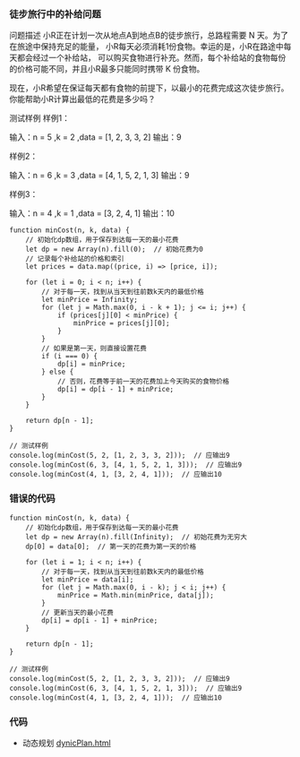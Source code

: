 ### 徒步旅行中的补给问题
问题描述
小R正在计划一次从地点A到地点B的徒步旅行，总路程需要 N 天。为了在旅途中保持充足的能量，
小R每天必须消耗1份食物。幸运的是，小R在路途中每天都会经过一个补给站，
可以购买食物进行补充。然而，每个补给站的食物每份的价格可能不同，并且小R最多只能同时携带 K 份食物。

现在，小R希望在保证每天都有食物的前提下，以最小的花费完成这次徒步旅行。你能帮助小R计算出最低的花费是多少吗？

测试样例
样例1：

输入：n = 5 ,k = 2 ,data = [1, 2, 3, 3, 2]
输出：9

样例2：

输入：n = 6 ,k = 3 ,data = [4, 1, 5, 2, 1, 3]
输出：9

样例3：

输入：n = 4 ,k = 1 ,data = [3, 2, 4, 1]
输出：10

```
function minCost(n, k, data) {
    // 初始化dp数组，用于保存到达每一天的最小花费
    let dp = new Array(n).fill(0);  // 初始花费为0
    // 记录每个补给站的价格和索引
    let prices = data.map((price, i) => [price, i]);

    for (let i = 0; i < n; i++) {
        // 对于每一天，找到从当天到往前数k天内的最低价格
        let minPrice = Infinity;
        for (let j = Math.max(0, i - k + 1); j <= i; j++) {
            if (prices[j][0] < minPrice) {
                minPrice = prices[j][0];
            }
        }
        // 如果是第一天，则直接设置花费
        if (i === 0) {
            dp[i] = minPrice;
        } else {
            // 否则，花费等于前一天的花费加上今天购买的食物价格
            dp[i] = dp[i - 1] + minPrice;
        }
    }

    return dp[n - 1];
}

// 测试样例
console.log(minCost(5, 2, [1, 2, 3, 3, 2]));  // 应输出9
console.log(minCost(6, 3, [4, 1, 5, 2, 1, 3]));  // 应输出9
console.log(minCost(4, 1, [3, 2, 4, 1]));  // 应输出10
```
### 错误的代码
```
function minCost(n, k, data) {
    // 初始化dp数组，用于保存到达每一天的最小花费
    let dp = new Array(n).fill(Infinity);  // 初始花费为无穷大
    dp[0] = data[0];  // 第一天的花费为第一天的价格

    for (let i = 1; i < n; i++) {
        // 对于每一天，找到从当天到往前数k天内的最低价格
        let minPrice = data[i];
        for (let j = Math.max(0, i - k); j < i; j++) {
            minPrice = Math.min(minPrice, data[j]);
        }
        // 更新当天的最小花费
        dp[i] = dp[i - 1] + minPrice;
    }

    return dp[n - 1];
}

// 测试样例
console.log(minCost(5, 2, [1, 2, 3, 3, 2]));  // 应输出9
console.log(minCost(6, 3, [4, 1, 5, 2, 1, 3]));  // 应输出9
console.log(minCost(4, 1, [3, 2, 4, 1]));  // 应输出10
```
### 代码
- 动态规划 [dynicPlan.html](./dynicPlan.html)
